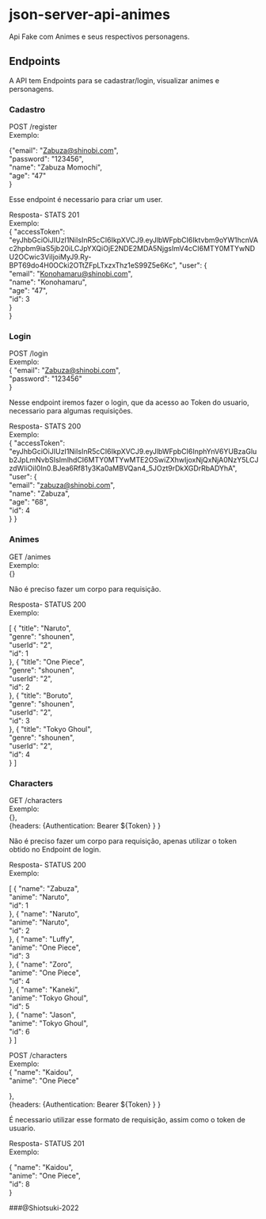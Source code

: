 # json-server-api-animes

Api Fake com Animes e seus respectivos personagens. 

## Endpoints

A API tem Endpoints para se cadastrar/login, visualizar animes e personagens.

### Cadastro

POST /register <br/>
Exemplo: <br/>

{"email": "Zabuza@shinobi.com", <br/>
"password": "123456", <br/>
"name": "Zabuza Momochi", <br/>
"age": "47" <br/>
}

Esse endpoint é necessario para criar um user. <br/>

Resposta- STATS 201 <br/>
Exemplo: <br/>
{
  "accessToken": "eyJhbGciOiJIUzI1NiIsInR5cCI6IkpXVCJ9.eyJlbWFpbCI6Iktvbm9oYW1hcnVAc2hpbm9iaS5jb20iLCJpYXQiOjE2NDE2MDA5NjgsImV4cCI6MTY0MTYwNDU2OCwic3ViIjoiMyJ9.Ry-BPT69do4H0OCki2OTtZFpLTxzxThz1eS99Z5e6Kc",
  "user": { <br/>
    "email": "Konohamaru@shinobi.com", <br/>
    "name": "Konohamaru", <br/>
    "age": "47", <br/>
    "id": 3 <br/>
  } <br/>
}

### Login

POST /login <br/>
Exemplo: <br/>
{
  "email": "Zabuza@shinobi.com", <br/>
  "password": "123456" <br/>
}

Nesse endpoint iremos fazer o login, que da acesso ao Token do usuario, necessario para algumas requisições.

Resposta- STATS 200 <br/>
Exemplo: <br/>
{
  "accessToken": "eyJhbGciOiJIUzI1NiIsInR5cCI6IkpXVCJ9.eyJlbWFpbCI6InphYnV6YUBzaGlub2JpLmNvbSIsImlhdCI6MTY0MTYwMTE2OSwiZXhwIjoxNjQxNjA0NzY5LCJzdWIiOiI0In0.BJea6Rf81y3Ka0aMBVQan4_5JOzt9rDkXGDrRbADYhA",
  "user": { <br/>
    "email": "zabuza@shinobi.com", <br/>
    "name": "Zabuza", <br/>
    "age": "68", <br/>
    "id": 4 <br/>
  }
}

### Animes

GET /animes <br/>
Exemplo: <br/>
{}

Não é preciso fazer um corpo para requisição.

Resposta- STATUS 200 <br/>
Exemplo: <br/>

[
  {
    "title": "Naruto", <br/>
    "genre": "shounen", <br/>
    "userId": "2", <br/>
    "id": 1 <br/>
  },
  {
    "title": "One Piece", <br/>
    "genre": "shounen", <br/>
    "userId": "2", <br/>
    "id": 2 <br/>
  },
  {
    "title": "Boruto", <br/>
    "genre": "shounen", <br/>
    "userId": "2", <br/>
    "id": 3 <br/>
  },
  {
    "title": "Tokyo Ghoul", <br/>
    "genre": "shounen", <br/>
    "userId": "2", <br/>
    "id": 4 <br/>
  }
  ]




### Characters

GET /characters <br/>
Exemplo: <br/>
{}, <br/>
{headers: {Authentication: Bearer ${Token} } } <br/>

Não é preciso fazer um corpo para requisição, apenas utilizar o token obtido no Endpoint de login.


Resposta- STATUS 200 <br/>
Exemplo: <br/>


[
  {
    "name": "Zabuza", <br/>
    "anime": "Naruto", <br/>
    "id": 1 <br/>
  },
  {
    "name": "Naruto", <br/>
    "anime": "Naruto",<br/>
    "id": 2<br/>
  },
  {
    "name": "Luffy",<br/>
    "anime": "One Piece",<br/>
    "id": 3<br/>
  },
  {
    "name": "Zoro",<br/>
    "anime": "One Piece",<br/>
    "id": 4<br/>
  },
  {
    "name": "Kaneki",<br/>
    "anime": "Tokyo Ghoul",<br/>
    "id": 5<br/>
  },
  {
    "name": "Jason",<br/>
    "anime": "Tokyo Ghoul",<br/>
    "id": 6<br/>
  }
]


POST /characters <br/>
Exemplo: <br/>
{
    "name": "Kaidou", <br/>
    "anime": "One Piece" <br/>
  
  }, <br/>
{headers: {Authentication: Bearer ${Token} } } <br/>

É necessario utilizar esse formato de requisição, assim como o token de usuario.

Resposta- STATUS 201 <br/>
Exemplo: <br/>


{
  "name": "Kaidou", <br/>
  "anime": "One Piece", <br/>
  "id": 8 <br/>
}


###@Shiotsuki-2022

